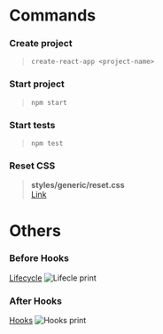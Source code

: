 # Commands

### Create project
>``create-react-app <project-name>``

### Start project
>``npm start``

### Start tests
>``npm test``

### Reset CSS
> **styles/generic/reset.css**  
[Link](https://meyerweb.com/eric/tools/css/reset/)


# Others

### Before Hooks

[Lifecycle](https://devhints.io/react#lifecycle)
![Lifecle print](https://i.imgur.com/KAuzjW4.png)

### After Hooks

[Hooks](https://devhints.io/react#hooks-new)
![Hooks print](https://i.imgur.com/BdPVOo1.png)